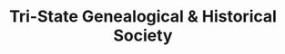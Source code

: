 ---
layout: repo
title: "Tri-State Genealogical & Historical Society"
id: 3767
permalink: repos/3767/
---